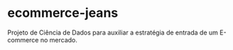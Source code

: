 # ecommerce-jeans
Projeto de Ciência de Dados para auxiliar a estratégia de entrada de um E-commerce no mercado.
